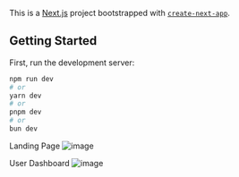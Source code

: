 This is a [Next.js](https://nextjs.org) project bootstrapped with [`create-next-app`](https://nextjs.org/docs/app/api-reference/cli/create-next-app).

## Getting Started

First, run the development server:

```bash
npm run dev
# or
yarn dev
# or
pnpm dev
# or
bun dev
```
Landing Page
![image](https://github.com/user-attachments/assets/24a47655-6907-4afd-874d-7bc9decaf8d0)

User Dashboard
![image](https://github.com/user-attachments/assets/28da4c69-614e-4ca8-8385-7508f4aecf16)





